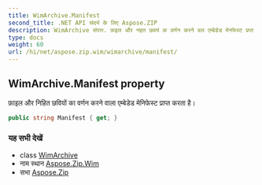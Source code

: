 ```yaml
---
title: WimArchive.Manifest
second_title: .NET API संदर्भ के लिए Aspose.ZIP
description: WimArchive संपत्त. फ़इल और नहत छवयं क वर्णन करने वल एम्बेडेड मेनफेस्ट प्रप्त करत है
type: docs
weight: 60
url: /hi/net/aspose.zip.wim/wimarchive/manifest/
---
```

## WimArchive.Manifest property

फ़ाइल और निहित छवियों का वर्णन करने वाला एम्बेडेड मेनिफेस्ट प्राप्त करता है।

```csharp
public string Manifest { get; }
```

### यह सभी देखें

* class [WimArchive](../)
* नाम स्थान [Aspose.Zip.Wim](../../wimarchive/)
* सभा [Aspose.Zip](../../../)


